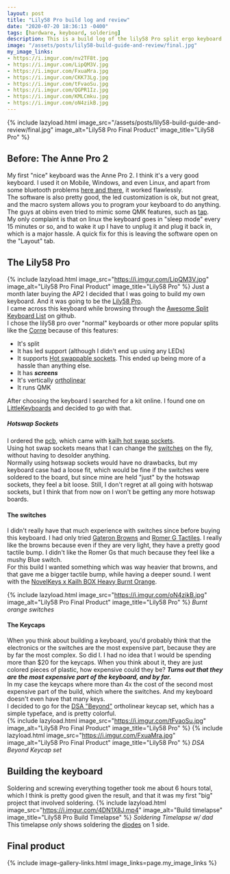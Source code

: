 ```yaml
---
layout: post
title: "Lily58 Pro build log and review"
date: "2020-07-20 18:36:13 -0400"
tags: [hardware, keyboard, soldering]
description: This is a build log of the lily58 Pro split ergo keyboard
image: "/assets/posts/lily58-build-guide-and-review/final.jpg"
my_image_links:
- https://i.imgur.com/nv2TF8t.jpg
- https://i.imgur.com/LipQM3V.jpg
- https://i.imgur.com/FxuaMra.jpg
- https://i.imgur.com/CKK73Lg.jpg
- https://i.imgur.com/tFvaoSu.jpg
- https://i.imgur.com/QGPR1Iz.jpg
- https://i.imgur.com/KMLCmku.jpg
- https://i.imgur.com/oN4zikB.jpg
---
```



{% include lazyload.html image_src="/assets/posts/lily58-build-guide-and-review/final.jpg" image_alt="Lily58 Pro Final Product" image_title="Lily58 Pro" %}


## Before: The Anne Pro 2
My first "nice" keyboard was the Anne Pro 2. I think it's a very good keyboard. I used it on Mobile, Windows, and even Linux, and apart from some bluetooth problems [here and there](https://www.reddit.com/r/AnnePro/search?q=bluetooth%20issues&restrict_sr=1), it worked flawlessly. <br>
The software is also pretty good, the led customization is ok, but not great, and the macro system allows you to program your keyboard to do anything. The guys at obins even tried to mimic some QMK features, such as [tap](https://beta.docs.qmk.fm/using-qmk/advanced-keycodes/mod_tap).<br>
My only complaint is that on linux the keyboard goes in "sleep mode" every 15 minutes or so, and to wake it up I have to unplug it and plug it back in, which is a major hassle. A quick fix for this is leaving the software open on the "Layout" tab. <br>

## The Lily58 Pro
{% include lazyload.html image_src="https://i.imgur.com/LipQM3V.jpg" image_alt="Lily58 Pro Final Product" image_title="Lily58 Pro" %}
Just a month later buying the AP2 I decided that I was going to build my own keyboard. And it was going to be the [Lily58 Pro](https://github.com/kata0510/Lily58). <br>
I came across this keyboard while browsing through the [Awesome Split Keyboard List](https://github.com/diimdeep/awesome-split-keyboards) on github. <br>
I chose the lily58 pro over "normal" keyboards or other more popular splits like the [Corne](https://github.com/foostan/crkbd) because of this features:
* It's split
* It has led support (although I didn't end up using any LEDs)
* It supports [Hot swappable sockets](https://kono.store/blogs/keyboards/what-is-keyboard-hotswap). This ended up being more of a hassle than anything else.
* It has ***screens***
* It's vertically [ortholinear](https://blog.roastpotatoes.co/review/2015/09/20/ortholinear-experience-atomic/#what-is-an-ortholinear-keyboard)
* It runs QMK

After choosing the keyboard I searched for a kit online. I found one on [LittleKeyboards](https://www.littlekeyboards.com/) and decided to go with that.

##### Hotswap Sockets
I ordered the [pcb](https://www.littlekeyboards.com/collections/lily58/products/lily58-pro-pcb-kit), which came with [kailh hot swap sockets](https://www.kailhswitch.com/info/kailh-switch-pcb-hot-swapping-socket-33463528.html). <br>
Using hot swap sockets means that I can change the [switches](https://www.tomsguide.com/us/mechanical-keyboard-switches,review-4154.html) on the fly, without having to desolder anything. <br>
Normally using hotswap sockets would have no drawbacks, but my keyboard case had a loose fit, which would be fine if the switches were soldered to the board, but since mine are held "just" by the hotswap sockets, they feel a bit loose. Still, I don't regret at all going with hotswap sockets, but I think that from now on I won't be getting any more hotswap boards.

#### The switches
I didn't really have that much experience with switches since before buying this keyboard. I had only tried [Gateron Browns](https://mechanicalkeyboards.com/shop/index.php?l=product_detail&p=1271) and [Romer G Tactiles](https://www.logitechg.com/en-us/innovation/mechanical-switches.html). I really like the browns because even if they are very light, they have a pretty good tactile bump. I didn't like the Romer Gs that much because they feel like a mushy Blue switch. <br>
For this build I wanted something which was way heavier that browns, and that gave me a bigger tactile bump, while having a deeper sound. I went with the [NovelKeys x Kailh BOX Heavy Burnt Orange](https://novelkeys.xyz/products/novelkeys-x-kailh-box-heavy-switches?variant=3747939975208). <br>

{% include lazyload.html image_src="https://i.imgur.com/oN4zikB.jpg" image_alt="Lily58 Pro Final Product" image_title="Lily58 Pro" %}
*Burnt orange switches*

#### The Keycaps
When you think about building a keyboard, you'd probably think that the electronics or the switches are the most expensive part, because they are by far the most complex. So did I. I had no idea that I would be spending more than $20 for the keycaps. When you think about it, they are just colored pieces of plastic, how expensive could they be? ***Turns out that they are the most expensive part of the keyboard, and by far.*** <br>
 In my case the keycaps where more than 4x the cost of the second most expensive part of the build, which where the switches. And my keyboard doesn't even have that many keys. <br>
I decided to go for the [DSA "Beyond"](https://pimpmykeyboard.com/dsa-beyond-keyset-sublimated/) ortholinear keycap set, which has a simple typeface, and is pretty colorful. <br>
{% include lazyload.html image_src="https://i.imgur.com/tFvaoSu.jpg" image_alt="Lily58 Pro Final Product" image_title="Lily58 Pro" %}
{% include lazyload.html image_src="https://i.imgur.com/FxuaMra.jpg" image_alt="Lily58 Pro Final Product" image_title="Lily58 Pro" %}
*DSA Beyond Keycap set*

## Building the keyboard
Soldering and screwing everything together took me about 6 hours total, which I think is pretty good given the result, and that it was my first "big" project that involved soldering.
{% include lazyload.html image_src="https://i.imgur.com/4DN1X8J.mp4" image_alt="Build timelapse" image_title="Lily58 Pro Build Timelapse" %}
*Soldering Timelapse w/ dad*
This timelapse *only* shows soldering the [diodes](https://en.wikipedia.org/wiki/Diode) on 1 side.

## Final product

{% include image-gallery-links.html image_links=page.my_image_links %}


[jekyll-docs]: https://jekyllrb.com/docs/home
[jekyll-gh]:   https://github.com/jekyll/jekyll
[jekyll-talk]: https://talk.jekyllrb.com
